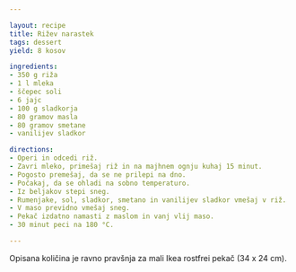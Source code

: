 ```yaml
---

layout: recipe
title: Rižev narastek
tags: dessert
yield: 8 kosov

ingredients:
- 350 g riža
- 1 l mleka
- ščepec soli
- 6 jajc
- 100 g sladkorja
- 80 gramov masla
- 80 gramov smetane
- vanilijev sladkor

directions:
- Operi in odcedi riž.
- Zavri mleko, primešaj riž in na majhnem ognju kuhaj 15 minut.
- Pogosto premešaj, da se ne prilepi na dno.
- Počakaj, da se ohladi na sobno temperaturo.
- Iz beljakov stepi sneg.
- Rumenjake, sol, sladkor, smetano in vanilijev sladkor vmešaj v riž.
- V maso previdno vmešaj sneg.
- Pekač izdatno namasti z maslom in vanj vlij maso.
- 30 minut peci na 180 °C.

---
```


Opisana količina je ravno pravšnja za mali Ikea rostfrei pekač (34 x 24 cm).
